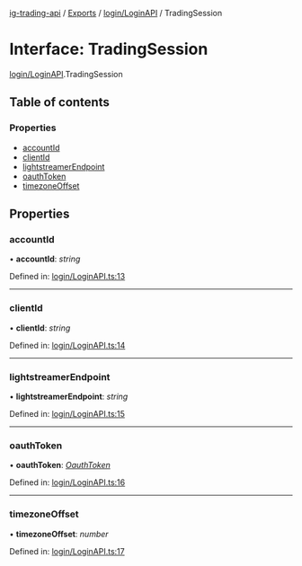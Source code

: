 [ig-trading-api](../README.md) / [Exports](../modules.md) / [login/LoginAPI](../modules/login_loginapi.md) / TradingSession

# Interface: TradingSession

[login/LoginAPI](../modules/login_loginapi.md).TradingSession

## Table of contents

### Properties

- [accountId](login_loginapi.tradingsession.md#accountid)
- [clientId](login_loginapi.tradingsession.md#clientid)
- [lightstreamerEndpoint](login_loginapi.tradingsession.md#lightstreamerendpoint)
- [oauthToken](login_loginapi.tradingsession.md#oauthtoken)
- [timezoneOffset](login_loginapi.tradingsession.md#timezoneoffset)

## Properties

### accountId

• **accountId**: _string_

Defined in: [login/LoginAPI.ts:13](https://github.com/bennycode/ig-trading-api/blob/7c81ba3/src/login/LoginAPI.ts#L13)

---

### clientId

• **clientId**: _string_

Defined in: [login/LoginAPI.ts:14](https://github.com/bennycode/ig-trading-api/blob/7c81ba3/src/login/LoginAPI.ts#L14)

---

### lightstreamerEndpoint

• **lightstreamerEndpoint**: _string_

Defined in: [login/LoginAPI.ts:15](https://github.com/bennycode/ig-trading-api/blob/7c81ba3/src/login/LoginAPI.ts#L15)

---

### oauthToken

• **oauthToken**: [_OauthToken_](login_loginapi.oauthtoken.md)

Defined in: [login/LoginAPI.ts:16](https://github.com/bennycode/ig-trading-api/blob/7c81ba3/src/login/LoginAPI.ts#L16)

---

### timezoneOffset

• **timezoneOffset**: _number_

Defined in: [login/LoginAPI.ts:17](https://github.com/bennycode/ig-trading-api/blob/7c81ba3/src/login/LoginAPI.ts#L17)
